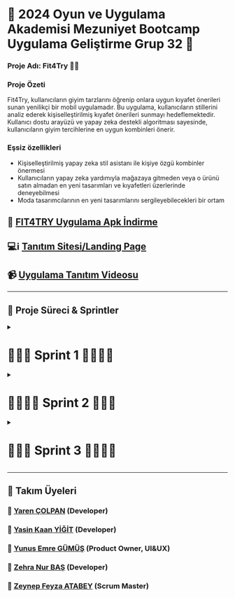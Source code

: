 # 📌 2024 Oyun ve Uygulama Akademisi Mezuniyet Bootcamp Uygulama Geliştirme Grup 32 📱
### Proje Adı:  Fit4Try 👗📱
### Proje Özeti
 Fit4Try, kullanıcıların giyim tarzlarını öğrenip onlara uygun kıyafet önerileri sunan yenilikçi bir mobil uygulamadır. Bu uygulama, kullanıcıların stillerini analiz ederek kişiselleştirilmiş kıyafet önerileri sunmayı hedeflemektedir. Kullanıcı dostu arayüzü ve yapay zeka destekli algoritması sayesinde, kullanıcıların giyim tercihlerine en uygun kombinleri önerir.

### Eşsiz özellikleri
 - Kişiselleştirilmiş yapay zeka stil asistanı ile kişiye özgü kombinler önermesi 
 - Kullanıcıların yapay zeka yardımıyla mağazaya gitmeden veya o ürünü satın almadan en yeni tasarımları ve kıyafetleri üzerlerinde deneyebilmesi
 - Moda tasarımcılarının en yeni tasarımlarını sergileyebilecekleri bir ortam 

## 📲 [FIT4TRY Uygulama Apk İndirme](https://drive.google.com/file/d/1ikk6hZMd8icfXx74y4ItxfDUgQHBCjlI/view?usp=sharing)
## 💻ℹ️ [Tanıtım Sitesi/Landing Page](http://fit4try.dorik.io/)

## 📹 [Uygulama Tanıtım Videosu](https://www.canva.com/design/DAGMqpOaDHU/FIP8-Dhy9tnlg55f6kecrQ/watch?utm_content=DAGMqpOaDHU&utm_campaign=share_your_design&utm_medium=link&utm_source=shareyourdesignpanel)
----
## 📌 Proje Süreci & Sprintler
<details>
  <summary><h1>🏃🏻‍➡️ Sprint 1 🏃🏻‍♀️‍➡️</h1></summary>

  ![Sprint1](https://github.com/user-attachments/assets/dfccd73f-37ec-4dfe-a492-e1fde0bd88ae)
  
# Sprint 1 Review

**Sprint Tarihleri:** 15 Haziran - 7 Temmuz

## Proje Özeti

Bu sprintte, kullanıcıların giyim tarzlarını öğrenip onlara uygun kıyafet önerileri sunan bir mobil uygulama geliştirmeye karar verdik. Bu uygulama, kullanıcıların stillerini analiz ederek, kişiselleştirilmiş kıyafet önerileri sunmayı hedeflemektedir.

## Ürün Özellikleri

- **Stil Analizi:** Kullanıcıların stil ve tercihlerini öğrenmek için anket ve form ekranları.
- **Kişiselleştirilmiş Öneriler:** Kullanıcının stiline uygun kıyafet önerileri sunan yapay zeka destekli algoritma.
- **Kullanıcı Profili:** Kullanıcıların stillerini ve tercihlerini kaydedebilecekleri profil sayfası.
- **Giriş ve Çıkış İşlemleri:** Firebase Authentication ile güvenli kullanıcı kimlik doğrulaması.
- **Sezgisel Arayüz:** Kullanıcı dostu ve sezgisel arayüz tasarımı.
- **Yapay Zeka Modeli:** Giyim önerileri için kullanılan gelişmiş yapay zeka modeli.

## Hedef Kitle

- **Genç Yetişkinler:** Moda konusunda önerilere açık, yeni stil denemek isteyen genç yetişkinler.
- **Moda Tutkunları:** Moda ve stil konusunda önerilere ihtiyaç duyan ve trendleri takip eden kullanıcılar.
- **Zamanı Kısıtlı Bireyler:** Giyim konusunda hızlı ve etkili önerilere ihtiyaç duyan, zamanı kısıtlı kullanıcılar.
- **Stilini Geliştirmek İsteyenler:** Kendi stilini keşfetmek ve geliştirmek isteyen herkes.

## Yapılan Çalışmalar

### 1. İlk Toplantı (14 Haziran)

İlk toplantımızı 14 Haziran'da gerçekleştirdik. Toplantıda proje hedeflerimizi, görev dağılımını ve sprint süresince yapılacak işleri belirledik.

![İlk Toplantı](https://github.com/wissenschaftlerin/oua_2024_bootcamp_flutter_grup32/assets/72699045/b33be272-035b-4fcf-9893-157567b2fec5)

### 2. İkinci Toplantı (22 Haziran)

İkinci toplantımızı 22 Haziran'da gerçekleştirdik. Bu toplantıda sprint ilerleyişini değerlendirdik ve gerekli düzenlemeleri yaptık.

### 3. Uygulama Tasarımı

- Uygulamanın genel tasarımını oluşturduk.
- Giriş, çıkış ve intro ekranlarını tasarladık.
- Kullanıcıların stil ve tarzlarını öğrenmek için gerekli ekranları oluşturduk.
- Kullanıcıların ne tarz şeyler giydiğini öğrenmek için anket ve form ekranları tasarladık.

**Figma Tasarımı:** [Figma Link](https://www.figma.com/design/y144lYicDkEE8IshJttFat/Fit4Try---UI-Design?node-id=0-1)

### 4. Giriş ve Çıkış İşlemleri

- Kullanıcıların uygulamaya giriş ve çıkış yapabilmesi için gerekli altyapıyı oluşturduk.
- Firebase Authentication kullanarak kullanıcıların kimlik doğrulamasını sağladık.

![Giriş Ekranı](https://github.com/wissenschaftlerin/oua_2024_bootcamp_flutter_grup32/assets/72699045/51e6761b-677e-406f-9a28-61b47b9a4228)
![Giriş Ekranı 2](https://github.com/wissenschaftlerin/oua_2024_bootcamp_flutter_grup32/assets/72699045/23d5b170-ea42-47f8-b20e-bfd7ce511cee)

### 5. Yapay Zeka Modeli

- Giydirmede kullanılacak olan yapay zeka modelini araştırıp bulduk.
- Bu modeli test ettik ve Google Cloud ile API'ye dönüştürüp kullanılabilir hale getirdik.

**Model Linki:** [Hugging Face Modeli](https://huggingface.co/spaces/levihsu/OOTDiffusion)

## Sprint Notları

- User Story'ler product backlog'ların içine yazılmıştır. Product backlog item'lara tıklandığında hikayelerin detayları okunabilir.
- Sprint içinde tamamlanması tahmin edilen puan: **100 Puan**
- Puan tamamlama mantığı: Toplamda proje boyunca tamamlanması gereken 380 puanlık backlog bulunmaktadır. 4 sprint'e bölündüğünde ilk sprint'in en azından 100 ile başlaması gerektiğine karar verildi.
- Backlog düzeni ve Story seçimleri: Backlog'umuz ilk yapılacak story'lere göre düzenlenmiştir. Sprint başına tahmin edilen puan sayısını geçmeyecek şekilde sıradan seçimler yapılmaktadır. Story başına çıkan tahmin puanı, toplam puanın yarısından az tutulmuştur.
- Story'ler yapılacak işlere (task'lere) bölünmüştür. Miro Board'da gözüken kırmızı item'lar yapılacak işleri (task) gösterirken, mavi item'lar story'leri temsil etmektedir.
- Daily Scrum: Daily Scrum toplantılarının zamansal sebeplerden ötürü Slack üzerinden yapılmasına karar verilmiştir. Daily Scrum toplantısı örneği jpeg veya word olarak Readme'de tarafımızdan paylaşılmaktadır.

![Sprint1Scrum](https://github.com/wissenschaftlerin/oua_2024_bootcamp_flutter_grup32/assets/72699045/f1cedffc-d479-401f-8d3e-07c5df295039)

---
## Alınan Kararlar:
- Ekipteki roller belirlenmiştir.
- Ekstra eklenmesi gereken özellikler belirlenmiştir.
- Uygulama fikri ve özellikleri netleştirilmiştir.

## Sprint Retrospective
- Takımın her üyesi yapacağı görevleri miro üzerine yazması kararı alınmıştır.
- Tahmin puanları gözden geçirilmeli ve sprint planlama toplantılarında gerekli geri bildirimlerin developer'lar tarafından verildiğine emin olunmalı.
 
</details>

<details>
  <summary><h1>🏃🏻‍♀️‍➡️ Sprint 2 🏃🏻‍➡️</h1></summary>

# Sprint 2 Review
![SPRINT 2](https://github.com/user-attachments/assets/3c9beb51-8700-4779-829f-a857dbe4216a)

**Sprint Tarihleri:** 8 Temmuz - 21 Temmuz

## Yapılan Çalışmalar
### 1. İlk Toplantı (8 Temmuz)

İlk toplantımızı 8 Temmuz'da gerçekleştirdik. Toplantıda proje hedeflerimizi, görev dağılımını ve sprint süresince yapılacak işleri belirledik.

### 2. İkinci Toplantı (14 Temmuz)

İkinci toplantımızı 15 Temmuz'da gerçekleştirdik. Bu toplantıda sprint ilerleyişini değerlendirdik ve gerekli düzenlemeleri yaptık.

### 3. Uygulama Geliştirme
![image](https://github.com/user-attachments/assets/331f17e1-6cba-4e51-bc20-e2e8f4e4ba60)

- Kullanıcı profili sayfasını tamamladık.
- Stil analizi ekranlarını ve algoritmalarını geliştirdik.
- Giyim önerileri için yapay zeka modelini entegre ettik ve test ettik.

### 4. Firebase Entegrasyonu

- Kullanıcı verilerini Firebase Realtime Database'e kaydedecek şekilde ayarladık.
- Kullanıcı profillerini Firebase üzerinden yönetilecek şekilde yapılandırdık.

### 5. DM ve Yardım Merkezi Tasarımı
![image](https://github.com/user-attachments/assets/48b09eda-5c05-4a9e-8f2d-c954ec382f47)

- Uygulamanın DM kısmını tasarladık.
- Yardım merkezi ve çıkış yap kısımlarını tasarladık.

## Şifre & Dil & Yardım Merkezi Seçenekleri Ayarları Kodlanması
![image](https://github.com/user-attachments/assets/d965f619-b589-4ea0-a69c-cb8e924224e1)

  

### Screenshotlar

#### Şifre Ayarları Sayfası
  
![WhatsApp Bild 2024-07-21 um 14 41 48_7a52af0c](https://github.com/user-attachments/assets/17fa99fe-5af8-496e-92ed-cb0a8e7836b5) ![WhatsApp Bild 2024-07-21 um 14 41 49_460635ca](https://github.com/user-attachments/assets/5344cf69-df15-4a31-b992-d3195e9bed54) ![WhatsApp Bild 2024-07-21 um 14 41 49_7164dd66](https://github.com/user-attachments/assets/86137036-5f09-464e-bcba-a2a22de450ff)

- [Şifre ayarları sayfası kodları eklendi](https://github.com/wissenschaftlerin/oua_2024_bootcamp_flutter_grup32/commit/4590e91c4340db3a300c5d92cdac39b398b20884)
![WhatsApp Bild 2024-07-21 um 20 03 57_1674b6fa](https://github.com/user-attachments/assets/6d88e0a8-e084-4249-ae88-36682f3b72da)



#### Dil Seçenekleri Ayarları 

![WhatsApp Bild 2024-07-21 um 14 41 49_a1554e05](https://github.com/user-attachments/assets/b1c94ec4-0da8-470a-8e17-a6fff57b2ed6) ![WhatsApp Bild 2024-07-21 um 14 41 49_e211ae3e](https://github.com/user-attachments/assets/8326be25-6a00-4eed-b9fa-64bbb3588662)

- [Dil seçenekleri ayarları sayfası kodları eklendi](https://github.com/wissenschaftlerin/oua_2024_bootcamp_flutter_grup32/commit/01e492537148716f35c5e35f249911979f679517)
![image](https://github.com/user-attachments/assets/a28d0e8d-335f-42a2-9e07-e63d377a2191)


#### Yardım Merkezi

![WhatsApp Bild 2024-07-21 um 14 41 50_e9683d3b](https://github.com/user-attachments/assets/b3d2044c-00fa-4fbd-9dee-c6a8bc27d0e3) ![WhatsApp Bild 2024-07-21 um 14 41 50_7c3a5b9f](https://github.com/user-attachments/assets/de7a9c09-4bb1-4401-8cc6-1a4edeba7e6d)

- [Yardım merkezi sayfası kodları eklendi](https://github.com/wissenschaftlerin/oua_2024_bootcamp_flutter_grup32/commit/9b05a7be7af6eb5d1a48f9cef699d78b4a586598)

  ![image](https://github.com/user-attachments/assets/bcc4d326-c5c7-49e8-8eca-efbb40092f81)



## Sprint Notları

- User Story'ler product backlog'ların içine yazılmıştır. Product backlog item'lara tıklandığında hikayelerin detayları okunabilir.
- Sprint içinde tamamlanması tahmin edilen puan: **90 Puan**
- Puan tamamlama mantığı: Toplamda proje boyunca tamamlanması gereken 380 puanlık backlog bulunmaktadır. İlk sprintte tamamlanan 100 puandan sonra, bu sprintte 90 puan tamamlanması hedeflenmiştir.
- Backlog düzeni ve Story seçimleri: Backlog'umuz ilk yapılacak story'lere göre düzenlenmiştir. Sprint başına tahmin edilen puan sayısını geçmeyecek şekilde sıradan seçimler yapılmaktadır.
- Story'ler yapılacak işlere (task'lere) bölünmüştür. Miro Board'da gözüken kırmızı item'lar yapılacak işleri (task)

Miro Ekran Görüntüsü

![image](https://github.com/user-attachments/assets/68f1562f-6835-4b93-b7b3-71ddba3f2e81)

---

## Daily Scrum 
Daily Scrum toplantılarının zamansal sebeplerden ötürü whatsapp ve slack üzerinden yapılması kararlaştırılmıştır.

## Sprint Retrospective
- Uygulama tasarımında community sayfası bitmiştir.
- Giriş kısmı, dil seçenekleri ve yardım sayfasının kodları eklenmiştir.

## Sprint Review
Alınan kararlar: Bilgilendirmeler anlık whatsapp grubu üzerinden toplantılar meet veya slack üzerinden gerçekleştirilecektir.
UI UX tasarımların kodlamaları yapılmıştır.



![image](https://github.com/user-attachments/assets/08a95d01-d200-456c-9069-dae8963e3aaf)



</details>

<details>
  <summary><h1>🏃🏻‍➡️ Sprint 3 🏃🏻‍♀️‍➡️</h1></summary>

# Sprint 3 Review

![SPRINT 3](https://github.com/user-attachments/assets/1c01ec84-9f8d-488e-9e31-539aeb3e2604)

**Sprint Tarihleri:** 22 Temmuz - 2 Ağustos

## Yapılan Çalışmalar

### Yapılması Gereken Eksiklerin Belirlenmesi & Görev Dağılımı

Whatsapp üzerinden yazışmalar

![image](https://github.com/user-attachments/assets/f7c78a44-d702-4442-be0f-524f9740e2de)

### Kodlardaki hataların düzeltilmesi 
Yeni güncelleştirmelerden ötürü olan bug'ların giderilmesi ve uygulamanın işlevesel hale getirilmesi

### Logo Tasarımının Netleşmesi

Logo için yapılan çeşitli tasarımlar

![WhatsApp Bild 2024-07-31 um 12 44 39_72f8297e](https://github.com/user-attachments/assets/faad7f7f-3087-4ca2-804e-bf91f2f993cf)

Seçilen Logomuz

![image](https://github.com/user-attachments/assets/9d51da0e-df96-426c-86f7-9613fc2f977f)

### Uygulama Sunumu Üzerine Çalışılması
![WhatsApp Bild 2024-08-02 um 00 57 20_ad0f4588](https://github.com/user-attachments/assets/1ad27150-646e-4ff5-9bb2-253c6d665a67)

[Fit4Try Sunum](https://www.canva.com/design/DAGMgD-1oIg/hzS3UnjDe2GMc_0WR0mhrQ/view?utm_content=DAGMgD-1oIg&utm_campaign=designshare&utm_medium=link&utm_source=editor)

### Uygulamanın Marvel Üzerinden Prototipi & Sitesi Çalışması

[Marvel Üzerinden Prototip](https://marvelapp.com/prototype/10gb34b4/screen/95220182)

### Screenshotlar

#### UI Tasarımlar

92'den fazla UI tasarım figma üzerinden yapıldı.

 ![WhatsApp Bild 2024-08-01 um 11 20 37_aa9c9b41](https://github.com/user-attachments/assets/aa3100bb-2c51-4625-b9f6-39846d6d2fb8)
 ![WhatsApp Bild 2024-08-01 um 11 20 57_6548a171](https://github.com/user-attachments/assets/1068d44a-9218-4be2-ba20-74b39e64f950)
 ![WhatsApp Bild 2024-08-01 um 11 21 13_66b95afa](https://github.com/user-attachments/assets/e8661e08-65ea-412b-b237-29f7bfc5bce0)
 ![WhatsApp Bild 2024-08-01 um 11 21 35_1389ef91](https://github.com/user-attachments/assets/868643eb-8519-43a7-a642-94fa9b1213d5)
 ![WhatsApp Bild 2024-08-01 um 11 22 14_fc655fb7](https://github.com/user-attachments/assets/5a850a83-db9f-437d-9bb6-1c5e81fef0d7)
 ![WhatsApp Bild 2024-08-01 um 11 22 29_b31bbcbe](https://github.com/user-attachments/assets/f834cd6a-e379-4173-b84e-12639191b969)


## Sprint Notları

- User Story'ler product backlog'ların içine yazılmıştır. Product backlog item'lara tıklandığında hikayelerin detayları okunabilir.
- Sprint içinde tamamlanması tahmin edilen puan: **90 Puan**
- Puan tamamlama mantığı: Toplamda proje boyunca tamamlanması gereken 380 puanlık backlog bulunmaktadır. İlk sprintte tamamlanan 100 puandan sonra, bu sprintte 90 puan tamamlanması hedeflenmiştir.
- Backlog düzeni ve Story seçimleri: Backlog'umuz ilk yapılacak story'lere göre düzenlenmiştir. Sprint başına tahmin edilen puan sayısını geçmeyecek şekilde sıradan seçimler yapılmaktadır.
- Story'ler yapılacak işlere (task'lere) bölünmüştür. Miro Board'da gözüken kırmızı item'lar yapılacak işleri (task)

#### Miro yerine bu hafta süreci hızlandırmak adına sprintler ve takip sürecinde Whatsapp kullanılmıştır.
![image](https://github.com/user-attachments/assets/e9a2bc0a-346e-48e4-82d2-f923b65f7502)

---

## Daily Scrum 
Whatsapp üzerinden mesajla haberleşerek bu sprint sürecinde hızlı ilerlenmiştir.

## Sprint Retrospective
- Uygulamanın logosu ve tasarım UI kısımları bitmiştir.
- Uygulamanın tanıtım videosuna başlanmış ve hazırlanmıştır.
- Kodlamadaki eksiklikler üzerine odaklanılmıştır

## Sprint Review
Uygulamadaki eksiklere odaklanılıp hızlıca görev dağılımı yapılmıştır.

</details>

</details>


----
## 🤖 Takım Üyeleri

### 🚀 [Yaren ÇOLPAN](https://www.linkedin.com/in/yarencolpan/) (Developer)
### 🚀 [Yasin Kaan YİĞİT](https://www.linkedin.com/in/yasinkaanyigit1/) (Developer)
### 🚀 [Yunus Emre GÜMÜŞ](https://www.linkedin.com/in/yunusemregumus/) (Product Owner, UI&UX)
### 🚀 [Zehra Nur BAŞ](https://www.linkedin.com/in/zehranurba%C5%9F/) (Developer)
### 🚀 [Zeynep Feyza ATABEY](https://www.linkedin.com/in/zeynepfeyzatabey/) (Scrum Master)
